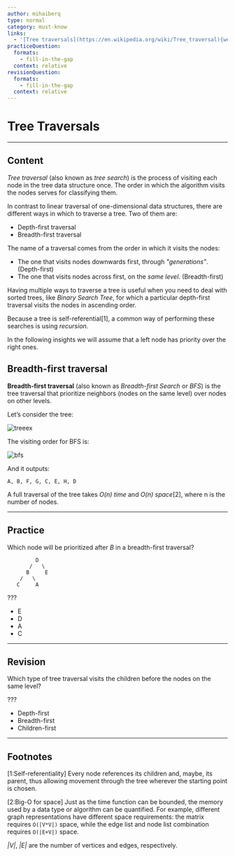```yaml
---
author: mihaiberq
type: normal
category: must-know
links:
  - '[Tree traversals](https://en.wikipedia.org/wiki/Tree_traversal){website}'
practiceQuestion:
  formats:
    - fill-in-the-gap
  context: relative
revisionQuestion:
  formats:
    - fill-in-the-gap
  context: relative
---
```


# Tree Traversals


---

## Content

*Tree traversal* (also known as *tree search*) is the process of visiting each node in the tree data structure once. The order in which the algorithm visits the nodes serves for classifying them.

In contrast to linear traversal of one-dimensional data structures, there are different ways in which to traverse a tree. Two of them are:

- Depth-first traversal
- Breadth-first traversal

The name of a traversal comes from the order in which it visits the nodes:

- The one that visits nodes downwards first, through *"generations"*. (Depth-first)
- The one that visits nodes across first, on the *same level*. (Breadth-first)

Having multiple ways to traverse a tree is useful when you need to deal with sorted trees, like *Binary Search Tree*, for which a particular depth-first traversal visits the nodes in ascending order.

Because a tree is self-referential[1], a common way of performing these searches is using *recursion*.

In the following insights we will assume that a left node has priority over the right ones.

## Breadth-first traversal

**Breadth-first traversal** (also known as *Breadth-first Search* or *BFS*) is the tree traversal that prioritize neighbors (nodes on the same level) over nodes on other levels.

Let’s consider the tree:

![treeex](https://img.enkipro.com/857d47ddc50f5dfa0e2947ab092854df.png)

The visiting order for BFS is:

![bfs](https://img.enkipro.com/f94e05dd3aef718eb49094bca2c19b87.png)

And it outputs:

```plain-text
A, B, F, G, C, E, H, D
```

A full traversal of the tree takes *O(n) time* and *O(n) space*[2], where n is the number of nodes.


---

## Practice

Which node will be prioritized after *B* in a breadth-first traversal?

```plain-text
         D
       /   \
      B     E
    /   \
   C     A
```

???

- E
- D
- A
- C


---

## Revision

Which type of tree traversal visits the children before the nodes on the same level?

???

- Depth-first
- Breadth-first
- Children-first


---

## Footnotes

[1:Self-referentiality]
Every node references its children and, maybe, its parent, thus allowing movement through the tree wherever the starting point is chosen.

[2:Big-O for space]
Just as the time function can be bounded, the memory used by a data type or algorithm can be quantified. For example, different graph representations have different space requirements: the matrix requires `O(|V*V|)` space, while the edge list and node list combination requires `O(|E+V|)` space.

*|V|*, *|E|* are the number of vertices and edges, respectively.
